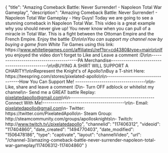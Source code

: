 {
    "title": "Amazing Comeback Battle: Never Surrender! - Napoleon Total War Gameplay",
    "description": "Amazing Comeback Battle: Never Surrender! - Napoleon Total War Gameplay - Hey Guys! Today we are going to see a stunning comeback in Napoleon Total War.  This video is a great example why you should never give up! You never know when you can pull of a miracle in Total War.  This is a fight between the Ottoman Empire and the French Empire. Enjoy the battle :D\n\n\n*You can support my channel now by buying a game from White Tie* Games using this link: https:\/\/www.whitetiegames.com\/affiliates\/ref?pr=cd4380&type=main\n\nIf you enjoyed the video don't forget to Like and Leave a comment :D\n\n-----------------------------------------PA Merchandise----------------------------------------------\n\nBUYING A SHIRT WILL SUPPORT A CHARITY!\n\nRepresent the Knight's of Apollo!\nBuy a T-shirt Here: https:\/\/teespring.com\/stores\/pixelated-apollo\n\n----------------------------------How You Can Support Me! -----------------------------------\n\n- Like, share and leave a comment :D\n- Turn OFF adblock or whitelist my channel\n- Send me a GREAT battle Replay: pixelatedapollo@gmail.com\n\n------------------------------------------Connect With Me!-----------------------------------------\n\n- Email: pixelatedapollo@gmail.com\n- Twitter: https:\/\/twitter.com\/PixelatedApollo\n- Steam Group:  http:\/\/steamcommunity.com\/groups\/apollosknights\n- Twitch: http:\/\/www.twitch.tv\/pixelatedapollo",
    "channelid": "117406312",
    "videoid": "117404860",
    "date_created": "1494770403",
    "date_modified": "1506478186",
    "type": "captivate",
    "layout": "channelVideo",
    "url": "\/channel-3\/amazing-comeback-battle-never-surrender-napoleon-total-war-gameplay\/117406312-117404860"
}